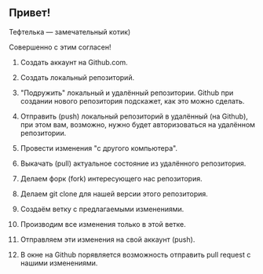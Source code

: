 ## Привет!

Тефтелька — замечательный котик)

Совершенно с этим согласен!

1. Создать аккаунт на Github.com.
2. Создать локальный репозиторий.
3. "Подружить" локальный и удалённый репозитории. Github при создании нового репозитория подскажет, как это можно сделать.
4. Отправить (push) локальный репозиторий в удалённый (на Github), при этом вам, возможно, нужно будет авторизоваться на удалённом репозитории.
5. Провести изменения "с другого компьютера".
6. Выкачать (pull) актуальное состояние из удалённого репозитория.

1. Делаем форк (fork) интересующего нас репозитория.
2. Делаем git clone для нашей версии этого репозитория.
3. Создаём ветку с предлагаемыми изменениями.
4. Производим все изменения только в этой ветке.
5. Отправляем эти изменения на свой аккаунт (push).
6. В окне на Github порявляется возможность отправить pull request с нашими изменениями.